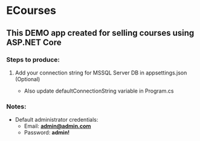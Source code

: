 # ECourses

## This DEMO app created for selling courses using ASP.NET Core

### Steps to produce:

1. Add your connection string for MSSQL Server DB in appsettings.json (Optional)

   - Also update defaultConnectionString variable in Program.cs

### Notes:

- Default administrator credentials:
  - Email: **admin@admin.com**
  - Password: **admin!**
